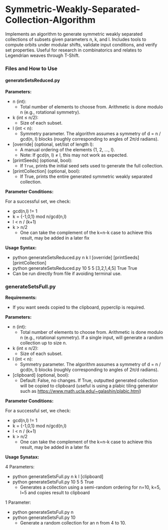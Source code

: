 # Symmetric-Weakly-Separated-Collection-Algorithm
Implements an algorithm to generate symmetric weakly separated collections of subsets given parameters n, k, and l. Includes tools to compute orbits under modular shifts, validate input conditions, and verify set properties. Useful for research in combinatorics and relates to Legendrian weaves through T-Shift.


### Files and How to Use

#### generateSetsReduced.py

**Parameters:**

- n (int):
  - Total number of elements to choose from. Arithmetic is done modulo n (e.g., rotational symmetry).
- k (int ≤ n/2):
  - Size of each subset.
- l (int < n):
  - Symmetry parameter. The algorithm assumes a symmetry of d = n / gcd(n, l) blocks (roughly corresponding to angles of 2π/d radians).
- [override] (optional, set/list of length l):
  - A manual ordering of the elements {1, 2, ..., l}. 
  - Note: If gcd(n, l) ≠ l, this may not work as expected.
- [printSeeds] (optional, bool):
  - If `True`, prints the initial seed sets used to generate the full collection.
- [printCollection] (optional, bool):
  - If True, prints the entire generated symmetric weakly separated collection.

**Parameter Conditions:**

For a successful set, we check:
- gcd(n,l) != 1
- k = {-1,0,1} mod n/gcd(n,l)
- l < n / (k+1)
- k > n/2
  - One can take the complement of the k=n-k case to achieve this result, may be added in a later fix

**Usage Syntax:**

- python generateSetsReduced.py n k l [override] [printSeeds] [printCollection]
- python generateSetsReduced.py 10 5 5 [3,2,1,4,5] True True
- Can be run directly from file if avoiding terminal use.


### generateSetsFull.py

**Requirements:** 
- If you want seeds copied to the clipboard, pyperclip is required.

**Parameters:**
- n (int):
  - Total number of elements to choose from. Arithmetic is done modulo n (e.g., rotational symmetry). If a single input, will generate a random collection up to size n. 
- k (int ≤ n/2):
  - Size of each subset.
- l (int < n):
  - Symmetry parameter. The algorithm assumes a symmetry of d = n / gcd(n, l) blocks (roughly corresponding to angles of 2π/d radians).
- [clipboard] (optional, bool):
  -  Default: False, no changes. If True, outputted generated collection will be copied to clipboard (useful is using a plabic tiling generator such as https://www.math.ucla.edu/~galashin/plabic.html)

**Parameter Conditions:**

For a successful set, we check:
- gcd(n,l) != 1
- k = {-1,0,1} mod n/gcd(n,l)
- l < n / (k+1)
- k > n/2
  - One can take the complement of the k=n-k case to achieve this result, may be added in a later fix

**Usage Synatax:**

4 Parameters:
- python generateSetsFull.py n k l [clipboard]
- python generateSetsFull.py 10 5 5 True
  - Generates a collection using a semi-random ordering for n=10,   k=5, l=5 and copies result to clipboard

1 Parameter:
- python generateSetsFull.py n
- python generateSetsFull.py 10
  - Generate a random collection for an n from 4 to 10. 

